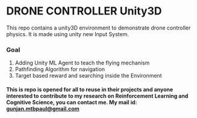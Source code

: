 # DRONE CONTROLLER Unity3D

This repo contains a unity3D environment to demonstrate drone controller physics. It is made using unity new Input System. 

### Goal
1. Adding Unity ML Agent to teach the flying mechanism
2. Pathfinding Algorithm for navigation
3. Target based reward and searching inside the Environment


#### This is repo is opened for all to reuse in their projects and anyone interested to contribute to my research on Reinforcement Learning and Cognitive Science, you can contact me. My mail id: gunjan.mtbpaul@gmail.com
